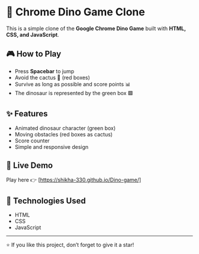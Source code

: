 # 🦖 Chrome Dino Game Clone

This is a simple clone of the **Google Chrome Dino Game** built with **HTML, CSS, and JavaScript**.  

## 🎮 How to Play
- Press **Spacebar** to jump
- Avoid the cactus 🌵 (red boxes)
- Survive as long as possible and score points 📊
- The dinosaur is represented by the green box 🟩

## ✨ Features
- Animated dinosaur character (green box)
- Moving obstacles (red boxes as cactus)
- Score counter
- Simple and responsive design

## 🚀 Live Demo
Play here 👉 [https://shikha-330.github.io/Dino-game/]
## 📌 Technologies Used
- HTML
- CSS
- JavaScript

---
⭐ If you like this project, don’t forget to give it a star!
